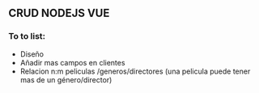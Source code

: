 ## CRUD NODEJS VUE
### To to list:
- Diseño
- Añadir mas campos en clientes
- Relacion n:m peliculas /generos/directores (una pelicula puede tener mas de un género/director)
